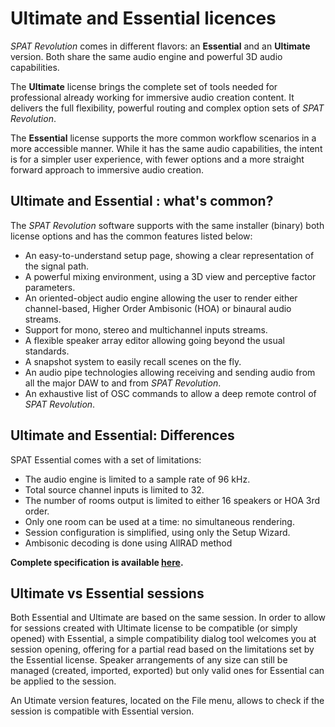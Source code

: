 # Ultimate and Essential licences

_SPAT Revolution_ comes in different flavors: an **Essential** and an **Ultimate** version.
Both share the same audio engine and powerful 3D audio capabilities.

The **Ultimate** license brings the complete set of tools needed for professional already working for immersive audio creation content. 
It delivers the full flexibility, powerful routing and complex option sets of _SPAT Revolution_.

The **Essential** license supports the more common workflow scenarios in a more accessible manner. While it has the same audio capabilities, the intent is for a simpler user experience, with fewer options and a more straight forward approach to immersive audio creation.

## Ultimate and Essential : what's common?

The _SPAT Revolution_ software supports with the same installer (binary) both license options and  has the common features listed below:

 - An easy-to-understand setup page, showing a clear representation of the signal path.
 - A powerful mixing environment, using a 3D view and perceptive factor parameters.
 - An oriented-object audio engine allowing the user to render either channel-based, Higher Order Ambisonic (HOA) or binaural audio streams.
 - Support for mono, stereo and multichannel inputs streams.
 - A flexible speaker array editor allowing going beyond the usual standards.
 - A snapshot system to easily recall scenes on the fly.
 - An audio pipe technologies allowing receiving and sending audio from all the major DAW to and from _SPAT Revolution_.
 - An exhaustive list of OSC commands to allow a deep remote control of _SPAT Revolution_.

## Ultimate and Essential: Differences

SPAT Essential comes with a set of limitations:

 - The audio engine is limited to a sample rate of 96 kHz.
 - Total source channel inputs is limited to 32.
 - The number of rooms output is limited to either 16 speakers or HOA 3rd order.
 - Only one room can be used at a time: no simultaneous rendering.
 - Session configuration is simplified, using only the Setup Wizard.
 - Ambisonic decoding is done using AllRAD method

 **Complete specification is available [here](https://www.flux.audio/?page_id=17895#specifications).**

## Ultimate vs Essential sessions

Both Essential and Ultimate are based on the same session. In order to allow for sessions created with Ultimate license to be compatible (or simply opened) with Essential, a simple compatibility dialog tool welcomes you at session opening, offering for a partial read based on the limitations set by the Essential license. Speaker arrangements of any size can still be managed (created, imported, exported) but only valid ones for Essential can be applied to the session.

<!-- TODO: add images of the wizard --> 


An Utimate version features, located on the File menu, allows to check if the session is compatible with Essential version. 